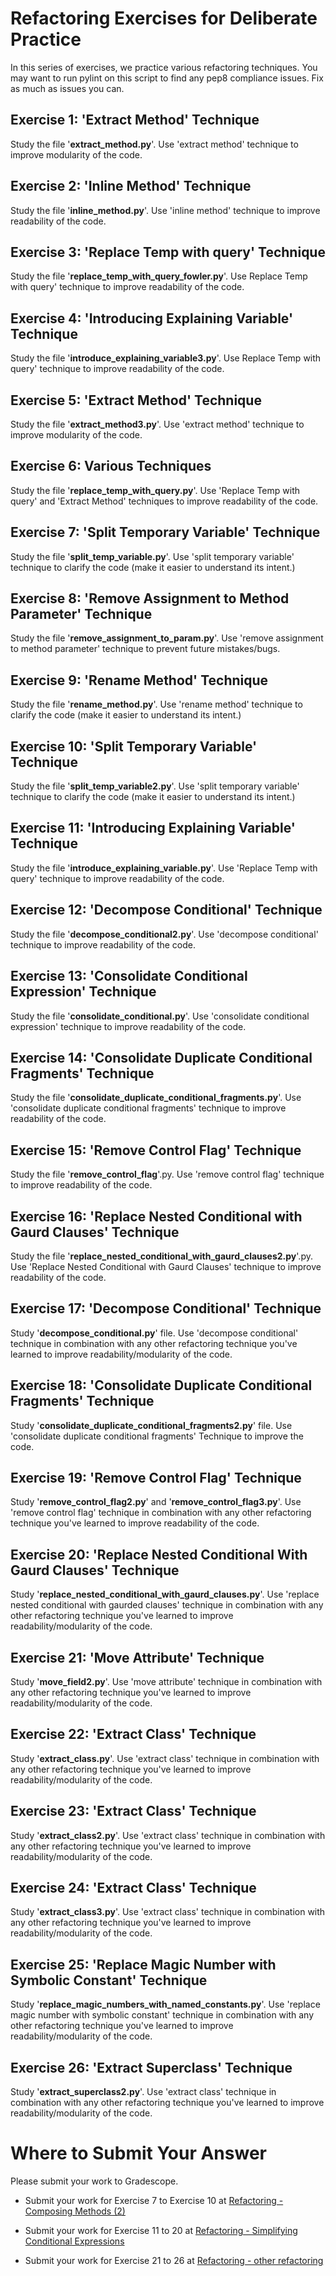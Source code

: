 # Refactoring Exercises for Deliberate Practice

In this series of exercises, we practice various refactoring techniques. You may want to run pylint on this script to find any pep8 compliance issues. Fix as much as issues you can.

## Exercise 1: 'Extract Method' Technique

Study the file '**extract_method.py**'. Use 'extract method' technique to improve modularity of the code.

## Exercise 2: 'Inline Method' Technique

Study the file '**inline_method.py**'. Use 'inline method' technique to improve readability of the code.

## Exercise 3: 'Replace Temp with query' Technique

Study the file '**replace_temp_with_query_fowler.py**'. Use Replace Temp with query' technique to improve readability of the code.

## Exercise 4: 'Introducing Explaining Variable' Technique

Study the file '**introduce_explaining_variable3.py**'. Use Replace Temp with query' technique to improve readability of the code.

## Exercise 5: 'Extract Method' Technique

Study the file '**extract_method3.py**'. Use 'extract method' technique to improve modularity of the code. 

## Exercise 6: Various Techniques

Study the file '**replace_temp_with_query.py**'. Use 'Replace Temp with query' and 'Extract Method' techniques to improve readability of the code.

## Exercise 7: 'Split Temporary Variable' Technique

Study the file '**split_temp_variable.py**'. Use 'split temporary variable' technique to clarify the code (make it easier to understand its intent.)

## Exercise 8: 'Remove Assignment to Method Parameter' Technique

Study the file '**remove_assignment_to_param.py**'. Use 'remove assignment to method parameter' technique to prevent future mistakes/bugs.

## Exercise 9: 'Rename Method' Technique

Study the file '**rename_method.py**'. Use 'rename method' technique to clarify the code (make it easier to understand its intent.)

## Exercise 10: 'Split Temporary Variable' Technique

Study the file '**split_temp_variable2.py**'. Use 'split temporary variable' technique to clarify the code (make it easier to understand its intent.)

## Exercise 11: 'Introducing Explaining Variable' Technique

Study the file '**introduce_explaining_variable.py**'. Use 'Replace Temp with query' technique to improve readability of the code.

## Exercise 12: 'Decompose Conditional' Technique

Study the file '**decompose_conditional2.py**'. Use 'decompose conditional' technique to improve readability of the code.

## Exercise  13: 'Consolidate Conditional Expression' Technique

Study the file '**consolidate_conditional.py**'. Use 'consolidate conditional expression' technique to improve readability of the code.

## Exercise  14: 'Consolidate Duplicate Conditional Fragments' Technique

Study the file '**consolidate_duplicate_conditional_fragments.py**'. Use 'consolidate duplicate conditional fragments' technique to improve readability of the code.

## Exercise  15: 'Remove Control Flag' Technique

Study the file '**remove_control_flag**'.py. Use 'remove control flag' technique to improve readability of the code.

## Exercise  16: 'Replace Nested Conditional with Gaurd Clauses' Technique

Study the file '**replace_nested_conditional_with_gaurd_clauses2.py**'.py. Use 'Replace Nested Conditional with Gaurd Clauses' technique to improve readability of the code.

## Exercise  17: 'Decompose Conditional' Technique

Study '**decompose_conditional.py**' file. Use 'decompose conditional' technique in combination with any other refactoring technique you've learned to improve readability/modularity of the code.

## Exercise  18: 'Consolidate Duplicate Conditional Fragments' Technique

Study '**consolidate_duplicate_conditional_fragments2.py**' file. Use 'consolidate duplicate conditional fragments' Technique to improve the code.

## Exercise 19: 'Remove Control Flag' Technique

Study '**remove_control_flag2.py**' and '**remove_control_flag3.py**'. Use 'remove control flag' technique in combination with any other refactoring technique you've learned to improve readability of the code.

## Exercise 20: 'Replace Nested Conditional With Gaurd Clauses' Technique

Study '**replace_nested_conditional_with_gaurd_clauses.py**'. Use 'replace nested conditional with gaurded clauses' technique in combination with any other refactoring technique you've learned to improve readability/modularity of the code.


## Exercise 21: 'Move Attribute' Technique

Study '**move_field2.py**'. Use 'move attribute' technique in combination with any other refactoring technique you've learned to improve readability/modularity of the code.

## Exercise 22: 'Extract Class' Technique

Study '**extract_class.py**'. Use 'extract class' technique in combination with any other refactoring technique you've learned to improve readability/modularity of the code.

## Exercise 23: 'Extract Class' Technique

Study '**extract_class2.py**'. Use 'extract class' technique in combination with any other refactoring technique you've learned to improve readability/modularity of the code.

## Exercise 24: 'Extract Class' Technique

Study '**extract_class3.py**'. Use 'extract class' technique in combination with any other refactoring technique you've learned to improve readability/modularity of the code.

## Exercise 25: 'Replace Magic Number with Symbolic Constant' Technique

Study '**replace_magic_numbers_with_named_constants.py**'. Use 'replace magic number with symbolic constant' technique in combination with any other refactoring technique you've learned to improve readability/modularity of the code.

## Exercise 26: 'Extract Superclass' Technique

Study '**extract_superclass2.py**'. Use 'extract class' technique in combination with any other refactoring technique you've learned to improve readability/modularity of the code.

# Where to Submit Your Answer

Please submit your work to Gradescope.

- Submit your work for Exercise 7 to Exercise 10 at [Refactoring - Composing Methods (2)](https://www.gradescope.com/courses/206382/assignments/1007195)

- Submit your work for Exercise 11 to 20 at [Refactoring - Simplifying Conditional Expressions](https://www.gradescope.com/courses/206382/assignments/1013900)

- Submit your work for Exercise 21 to 26 at [Refactoring - other refactoring](https://www.gradescope.com/courses/206382/assignments/1025910)

